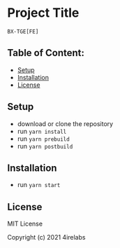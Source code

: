 # Project Title
`BX-TGE[FE]`

## Table of Content:
- [Setup](#setup)
- [Installation](#installation)
- [License](#license)

## Setup
- download or clone the repository
- run `yarn install`
- run `yarn prebuild`
- run `yarn postbuild`

## Installation
- run `yarn start`

## License

MIT License

Copyright (c) 2021 4irelabs

